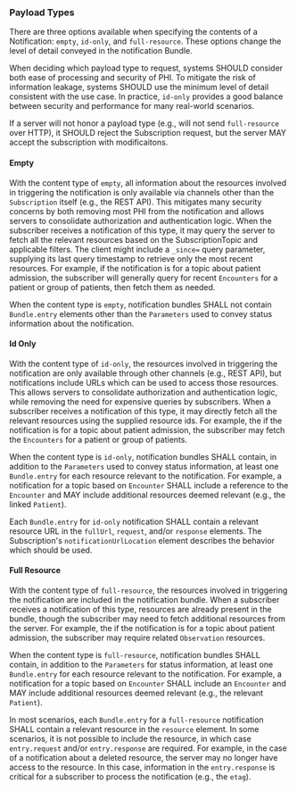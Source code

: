 ### Payload Types

There are three options available when specifying the contents of a Notification: `empty`, `id-only`, and `full-resource`. These options change the level of detail conveyed in the notification Bundle.

When deciding which payload type to request, systems SHOULD consider both ease of processing and security of PHI. To mitigate the risk of information leakage, systems SHOULD use the minimum level of detail consistent with the use case. In practice, `id-only` provides a good balance between security and performance for many real-world scenarios.

If a server will not honor a payload type (e.g., will not send `full-resource` over HTTP), it SHOULD reject the Subscription request, but the server MAY accept the subscription with modificaitons.

#### Empty

With the content type of `empty`, all information about the resources involved in triggering the notification is only available via channels other than the `Subscription` itself (e.g., the REST API). This mitigates many security concerns by both removing most PHI from the notification and allows servers to consolidate authorization and authentication logic. When the subscriber receives a notification of this type, it may query the server to fetch all the relevant resources based on the SubscriptionTopic and applicable filters. The client might include a `_since=` query parameter, supplying its last query timestamp to retrieve only the most recent resources. For example, if the notification is for a topic about patient admission, the subscriber will generally query for recent `Encounters` for a patient or group of patients, then fetch them as needed.

When the content type is `empty`, notification bundles SHALL not contain `Bundle.entry` elements other than the `Parameters` used to convey status information about the notification.

#### Id Only

With the content type of `id-only`, the resources involved in triggering the notification are only available through other channels (e.g., REST API), but notifications include URLs which can be used to access those resources. This allows servers to consolidate authorization and authentication logic, while removing the need for expensive queries by subscribers. When a subscriber receives a notification of this type, it may directly fetch all the relevant resources using the supplied resource ids. For example, the if the notification is for a topic about patient admission, the subscriber may fetch the `Encounters` for a patient or group of patients.

When the content type is `id-only`, notification bundles SHALL contain, in addition to the `Parameters` used to convey status information, at least one `Bundle.entry` for each resource relevant to the notification. For example, a notification for a topic based on `Encounter` SHALL include a reference to the `Encounter` and MAY include additional resources deemed relevant (e.g., the linked `Patient`).

Each `Bundle.entry` for `id-only` notification SHALL contain a relevant resource URL in the `fullUrl`, `request`, and/or `response` elements. The Subscription's `notificationUrlLocation` element describes the behavior which should be used.

#### Full Resource

With the content type of `full-resource`, the resources involved in triggering the notification are included in the notification bundle. When a subscriber receives a notification of this type, resources are already present in the bundle, though the subscriber may need to fetch additional resources from the server. For example, the if the notification is for a topic about patient admission, the subscriber may require related `Observation` resources.

When the content type is `full-resource`, notification bundles SHALL contain, in addition to the `Parameters` for status information, at least one `Bundle.entry` for each resource relevant to the notification. For example, a notification for a topic based on `Encounter` SHALL include an `Encounter` and MAY include additional resources deemed relevant (e.g., the relevant `Patient`).

In most scenarios, each `Bundle.entry` for a `full-resource` notification SHALL contain a relevant resource in the `resource` element. In some scenarios, it is not possible to include the resource, in which case `entry.request` and/or `entry.response` are required. For example, in the case of a notification about a deleted resource, the server may no longer have access to the resource. In this case, information in the `entry.response` is critical for a subscriber to process the notification (e.g., the `etag`).
